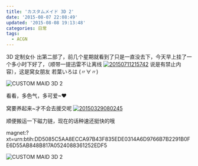 ```yaml
---
title: 'カスタムメイド 3D 2'
date: '2015-08-07 22:08:49'
updated: '2015-08-08 19:13:48'
categories: 日常
tags:
  - ACGN
---
```



3D 定制女仆 出第二部了，前几个星期就看到了只是一直没去下，今天早上挂了一个多小时下好了，（顺带一提迅雷不让离线 [![20150711215742](https://img.blessing.studio/images/2015/07/2015-07-11_13-57-54.jpg)](https://img.blessing.studio/images/2015/07/2015-07-11_13-57-54.jpg) 说是有禁止内容），这是窝女朋友 若葉いろは (〃∀〃)

![CUSTOM MAID 3D 2](https://ww3.sinaimg.cn/large/ec03501djw1euu0b5otk0j21040iu4pz.jpg)

看看，多色气，多可爱~♥

窝要养起来~才不会去援交呢 [![20150329080245](https://img.blessing.studio/images/2015/03/20150329080245.jpg)](https://img.blessing.studio/images/2015/03/20150329080245.jpg)

顺便搬运一下磁力链，现在的话种速还挺快的哦 

magnet:?xt=urn:btih:DD5085C5AA8ECCA97B43F835EDE0314A6D9766B7B2291B0FE6D55AB848B817A0524088361252EDF5

![CUSTOM MAID 3D 2](https://ww3.sinaimg.cn/large/ec03501dgw1euu0zxian3j21040iw1kx.jpg)



